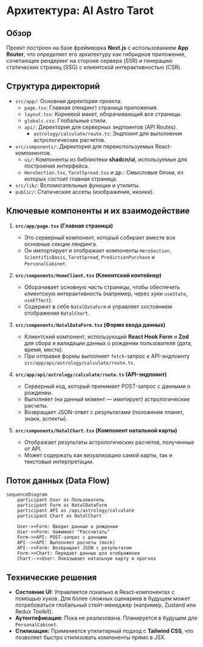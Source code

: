 # Архитектура: AI Astro Tarot

## Обзор

Проект построен на базе фреймворка **Next.js** с использованием **App Router**, что определяет его архитектуру как гибридное приложение, сочетающее рендеринг на стороне сервера (SSR) и генерацию статических страниц (SSG) с клиентской интерактивностью (CSR).

## Структура директорий

-   `src/app/`: Основная директория проекта.
    -   `page.tsx`: Главная (лендинг) страница приложения.
    -   `layout.tsx`: Корневой макет, оборачивающий все страницы.
    -   `globals.css`: Глобальные стили.
    -   `api/`: Директория для серверных эндпоинтов (API Routes).
        -   `astrology/calculate/route.ts`: Эндпоинт для выполнения астрологических расчетов.
-   `src/components/`: Директория для переиспользуемых React-компонентов.
    -   `ui/`: Компоненты из библиотеки **shadcn/ui**, используемые для построения интерфейса.
    -   `HeroSection.tsx`, `TarotSpread.tsx` и др.: Смысловые блоки, из которых состоит главная страница.
-   `src/lib/`: Вспомогательные функции и утилиты.
-   `public/`: Статические ассеты (изображения, иконки).

## Ключевые компоненты и их взаимодействие

1.  **`src/app/page.tsx` (Главная страница)**
    -   Это серверный компонент, который собирает вместе все основные секции лендинга.
    -   Он импортирует и отображает компоненты `HeroSection`, `ScientificBasis`, `TarotSpread`, `PredictionPurchase` и `PersonalCabinet`.

2.  **`src/components/HomeClient.tsx` (Клиентский контейнер)**
    -   Оборачивает основную часть страницы, чтобы обеспечить клиентскую интерактивность (например, через хуки `useState`, `useEffect`).
    -   Содержит в себе `NatalDataForm` и управляет состоянием отображения `NatalChart`.

3.  **`src/components/NatalDataForm.tsx` (Форма ввода данных)**
    -   Клиентский компонент, использующий **React Hook Form** и **Zod** для сбора и валидации данных о рождении пользователя (дата, время, место).
    -   При отправке формы выполняет `fetch`-запрос к API-эндпоинту `src/app/api/astrology/calculate/route.ts`.

4.  **`src/app/api/astrology/calculate/route.ts` (API-эндпоинт)**
    -   Серверный код, который принимает POST-запрос с данными о рождении.
    -   Выполняет (на данный момент — имитирует) астрологические расчеты.
    -   Возвращает JSON-ответ с результатами (положение планет, знаки, аспекты).

5.  **`src/components/NatalChart.tsx` (Компонент натальной карты)**
    -   Отображает результаты астрологических расчетов, полученные от API.
    -   Может содержать как визуализацию самой карты, так и текстовые интерпретации.

## Поток данных (Data Flow)

```mermaid
sequenceDiagram
    participant User as Пользователь
    participant Form as NatalDataForm
    participant API as /api/astrology/calculate
    participant Chart as NatalChart

    User->>Form: Вводит данные о рождении
    User->>Form: Нажимает "Рассчитать"
    Form->>API: POST-запрос с данными
    API-->>API: Выполняет расчеты (mock)
    API-->>Form: Возвращает JSON с результатом
    Form->>Chart: Передает данные для отображения
    Chart-->>User: Показывает натальную карту и прогноз
```

## Технические решения

-   **Состояние UI:** Управляется локально в React-компонентах с помощью хуков. Для более сложных сценариев в будущем может потребоваться глобальный стейт-менеджер (например, Zustand или Redux Toolkit).
-   **Аутентификация:** Пока не реализована. Планируется в будущем для `PersonalCabinet`.
-   **Стилизация:** Применяется утилитарный подход с **Tailwind CSS**, что позволяет быстро стилизовать компоненты прямо в JSX.